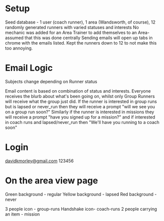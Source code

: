 # Setup
Seed database - 1 user (coach runner), 1 area (Wandsworth, of course), 12 randomly generated runners with varied statuses and interests
No mechanic was added for an Area Trainer to add themselves to an Area- assumed that this was done centrally
Sending emails will open up tabs in chrome with the emails listed. Kept the runners down to 12 to not make this too annoying.

# Email Logic
Subjects change depending on Runner status

Email content is based on combination of status and interests. Everyone receives the blurb about what's been going on, whilst only Group Runners will receive what the group just did. If the runner is interested in group runs but is lapsed or never_run then they will receive a prompt "will we see you on a group run soon?"
Similarly if the runner is interested in missions they will receive a prompt "have you signed up for a mission?" and if interested in coach runs and lapsed/never_run then "We'll have you running to a coach soon"

# Login
davidkmorley@gmail.com
123456

# On the area view page
Green background - regular
Yellow background - lapsed
Red background - never

3 people icon - group-runs
Handshake icon- coach-runs
2 people carrying an item - mission


